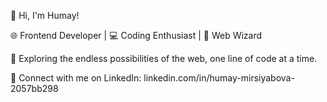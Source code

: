 👋 Hi, I'm Humay!

🌐 Frontend Developer | 💻 Coding Enthusiast | 🚀 Web Wizard

🌱 Exploring the endless possibilities of the web, one line of code at a time.

🔗 Connect with me on LinkedIn: linkedin.com/in/humay-mirsiyabova-2057bb298
